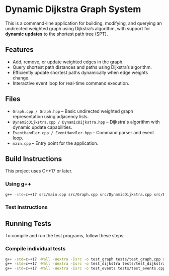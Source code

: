 # Dynamic Dijkstra Graph System

This is a command-line application for building, modifying, and querying an undirected weighted graph using Dijkstra’s algorithm, with support for **dynamic updates** to the shortest path tree (SPT).

## Features

- Add, remove, or update weighted edges in the graph.
- Query shortest path distances and paths using Dijkstra’s algorithm.
- Efficiently update shortest paths dynamically when edge weights change.
- Interactive event loop for real-time command execution.

## Files

- `Graph.cpp / Graph.hpp` – Basic undirected weighted graph representation using adjacency lists.
- `DynamicDijkstra.cpp / DynamicDijkstra.hpp` – Dijkstra's algorithm with dynamic update capabilities.
- `EventHandler.cpp / EventHandler.hpp` – Command parser and event loop.
- `main.cpp` – Entry point for the application.

## Build Instructions

This project uses C++17 or later.

### Using g++

```bash
g++ -std=c++17 src/main.cpp src/Graph.cpp src/DynamicDijkstra.cpp src/EventHandler.cpp -o dynroad
```

### Test Instructions

## Running Tests

To compile and run the test programs, follow these steps:

### Compile individual tests

```bash
g++ -std=c++17 -Wall -Wextra -Isrc -o test_graph tests/test_graph.cpp src/Graph.cpp
g++ -std=c++17 -Wall -Wextra -Isrc -o test_dijkstra tests/test_dijkstra.cpp src/DynamicDijkstra.cpp src/Graph.cpp
g++ -std=c++17 -Wall -Wextra -Isrc -o test_events tests/test_events.cpp src/EventHandler.cpp src/DynamicDijkstra.cpp src/Graph.cpp
